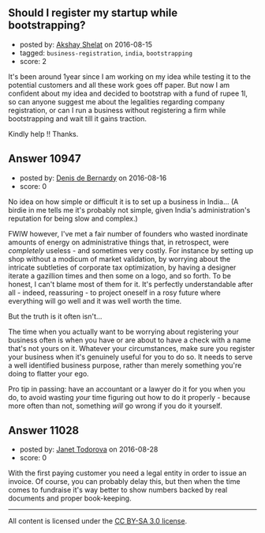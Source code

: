 ## Should I register my startup while bootstrapping?

- posted by: [Akshay Shelat](https://stackexchange.com/users/9016152/akshay-shelat) on 2016-08-15
- tagged: `business-registration`, `india`, `bootstrapping`
- score: 2

<p>It's been around 1year since I am working on my idea while testing it to the potential customers and all these work goes off  paper. But now I am confident about my idea and decided to bootstrap with a fund of rupee 1l, so can anyone suggest me about the legalities regarding company registration, or can I run a business without registering a firm while bootstrapping and wait till it gains traction.</p>

<p>Kindly help !! 
Thanks. </p>



## Answer 10947

- posted by: [Denis de Bernardy](https://stackexchange.com/users/182468/denis-de-bernardy) on 2016-08-16
- score: 0

<p>No idea on how simple or difficult it is to set up a business in India... (A birdie in me tells me it's probably not simple, given India's administration's reputation for being slow and complex.)</p>

<p>FWIW however, I've met a fair number of founders who wasted inordinate amounts of energy on administrative things that, in retrospect, were <em>completely</em> useless - and sometimes very costly. For instance by setting up shop without a modicum of market validation, by worrying about the intricate subtleties of corporate tax optimization, by having a designer iterate a gazillion times and then some on a logo, and so forth. To be honest, I can't blame most of them for it. It's perfectly understandable after all - indeed, reassuring - to project oneself in a rosy future where everything will go well and it was well worth the time.</p>

<p>But the truth is it often isn't...</p>

<p>The time when you actually want to be worrying about registering your business often is when you have or are about to have a check with a name that's not yours on it. Whatever your circumstances, make sure you register your business when it's genuinely useful for you to do so. It needs to serve a well identified business purpose, rather than merely something you're doing to flatter your ego.</p>

<p>Pro tip in passing: have an accountant or a lawyer do it for you when you do, to avoid wasting <em>your</em> time figuring out how to do it properly - because more often than not, something <em>will</em> go wrong if you do it yourself.</p>



## Answer 11028

- posted by: [Janet Todorova](https://stackexchange.com/users/7047617/janet-todorova) on 2016-08-28
- score: 0

<p>With the first paying customer you need a legal entity in order to issue an invoice. Of course, you can probably delay this, but then when the time comes to fundraise it's way better to show numbers backed by real documents and proper book-keeping.</p>




---

All content is licensed under the [CC BY-SA 3.0 license](https://creativecommons.org/licenses/by-sa/3.0/).
